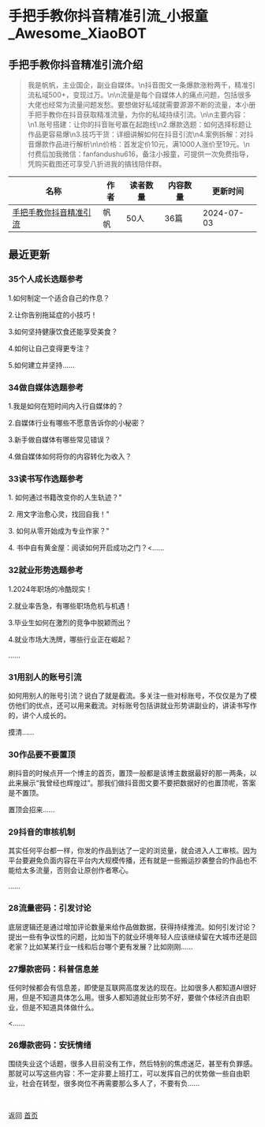 # 手把手教你抖音精准引流_小报童_Awesome_XiaoBOT

## 手把手教你抖音精准引流介绍
> 我是帆帆，主业国企，副业自媒体。\n抖音图文一条爆款涨粉两千，精准引流私域500+，变现过万。\n\n流量是每个自媒体人的痛点问题，包括很多大佬也经常为流量问题发愁。要想做好私域就需要源源不断的流量，本小册手把手教你在抖音获取精准流量，为你的私域持续引流。\n\n主要内容：\n1.账号搭建：让你的抖音账号赢在起跑线\n2.爆款选题：如何选择标题让作品更容易爆\n3.技巧干货：详细讲解如何在抖音引流\n4.案例拆解：对抖音爆款作品进行解析\n\n价格：首发定价10元，满1000人涨价至19元。\n付费后加我微信：fanfandushu616，备注小报童，可提供一次免费指导，凭购买截图还可享受八折进我的搞钱陪伴群。  
  


|名称|作者|读者数量|内容数量|更新时间|
|---|---|---|---|---|
|[手把手教你抖音精准引流](https://xiaobot.net/p/fanfandushu?refer=9c3f1c95-a052-465a-9902-f6d75080262a)|帆帆|50人|36篇|2024-07-03|

## 最近更新
### 35个人成长选题参考

1.如何制定一个适合自己的作息？

2.让你告别拖延症的小技巧！

3.如何坚持健康饮食还能享受美食？

4.如何让自己变得更专注？

5.如何建立并坚持......

### 34做自媒体选题参考

1.我是如何在短时间内入行自媒体的？

2.自媒体行业有哪些不愿意告诉你的小秘密？

3.新手做自媒体有哪些常见错误？

4.做自媒体如何将你的内容转化为收入？

### 33读书写作选题参考

1\. 如何通过书籍改变你的人生轨迹？"

2\. 用文字治愈心灵，找回自我！"

3\. 如何从零开始成为专业作家？"

4\. 书中自有黄金屋：阅读如何开启成功之门？<......

### 32就业形势选题参考

1.2024年职场的冷酷现实！

2.就业率告急，有哪些职场危机与机遇！

3.毕业生如何在激烈的竞争中脱颖而出？

4.就业市场大洗牌，哪些行业正在崛起？

......

### 31用别人的账号引流

如何用别人的账号引流？说白了就是截流。多关注一些对标账号，不仅仅是为了模仿他们的优点，还可以用来截流。对标账号包括讲就业形势讲副业的，讲读书写作的，讲个人成长的。

摸清......

### 30作品要不要置顶

刷抖音的时候点开一个博主的首页，置顶一般都是该博主数据最好的那一两条，以此来展示“我曾经也辉煌过”。那我们做抖音图文要不要把数据好的也置顶呢，答案是不置顶。

置顶会招来......

### 29抖音的审核机制

其实任何平台都一样，你发的作品到达了一定的浏览量，就会进入人工审核。因为平台要避免负面内容在平台内大规模传播，还有就是一些搬运抄袭整合的作品也不能给太多流量，否则会让原创作者寒心。

......

### 28流量密码：引发讨论

底层逻辑还是通过增加评论数量来给作品做数据，获得持续推流。如何引发讨论？提出一些有争议性的问题，比如当下的就业环境年轻人应该继续留在大城市还是回老家？比如某某行业一线和后台哪个更有发展？比如刚刚......

### 27爆款密码：科普信息差

任何时候都会有信息差，即使是互联网高度发达的现在。比如很多人都知道AI很好用，但是不知道具体怎么用。很多人都知道就业形势不好，要做个体经济自由职业，但是不知道具体做什么。

<......

### 26爆款密码：安抚情绪

围绕失业这个话题，很多人目前没有工作，然后特别的焦虑迷茫，甚至有负罪感。那就可以写这些内容：不一定非要上班打工，可以发挥自己的优势做一些自由职业，社会在转型，很多岗位不再需要那么多人了，不要有负......


<a href="https://github.com/Reno9527/awesome-xiaobot" style="color: white; text-decoration: none;">awesome-xiaobot</a>

返回 [首页](../README.md)
